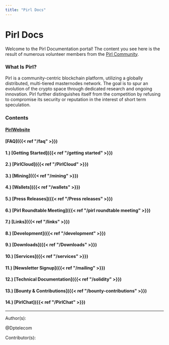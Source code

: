 ```yaml
---
title: "Pirl Docs"
---
```


# Pirl Docs

Welcome to the Pirl Documentation portal!  The content you see here is the result of numerous volunteer members from the [Pirl Community](https://discord.gg/ZSAzcmn).

### What Is Pirl?

Pirl is a community-centric blockchain platform, utilizing a globally distributed, multi-tiered masternodes network. The goal is to spur an evolution of the crypto space through dedicated research and ongoing innovation.  Pirl further distinguishes itself from the competition by refusing to compromise its security or reputation in the interest of short term speculation.

### Contents

#### [PirlWebsite](https://pirl.io/en/ "PirlWebsite")

#### [FAQ]({{< ref "/faq" >}})

#### 1.) [Getting Started]({{< ref "/getting started" >}})

#### 2.) [PirlCloud]({{< ref "/PirlCloud" >}})

#### 3.) [Mining]({{< ref "/mining" >}})

#### 4.) [Wallets]({{< ref "/wallets" >}})

#### 5.) [Press Releases]({{< ref "/Press releases" >}})

#### 6.) [Pirl Roundtable Meeting]({{< ref "/pirl roundtable meeting" >}})

#### 7.) [Links]({{< ref "/links" >}})

#### 8.) [Development]({{< ref "/development" >}})

#### 9.) [Downloads]({{< ref "/Downloads" >}})

#### 10.) [Services]({{< ref "/services" >}})

#### 11.) [Newsletter Signup]({{< ref "/mailing" >}})

#### 12.) [Technical Documentation]({{< ref "/solidity" >}})

#### 13.) [Bounty & Contributions]({{< ref "/bounty-contributions" >}})

#### 14.) [PirlChat]({{< ref "/PirlChat" >}})




---
Author(s):

@Dptelecom

Contributor(s):
